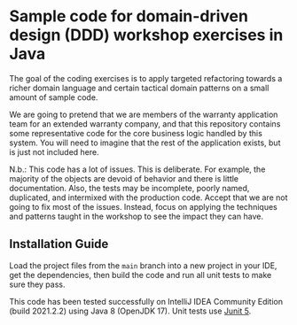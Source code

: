 # Sample code for domain-driven design (DDD) workshop exercises in Java

The goal of the coding exercises is to apply targeted refactoring towards a richer domain language and certain tactical domain patterns on a small amount of sample code.

We are going to pretend that we are members of the warranty application team for an extended warranty company, and that this repository contains some representative code for the core business logic handled by this system. You will need to imagine that the rest of the application exists, but is just not included here.

N.b.: This code has a lot of issues. This is deliberate. For example, the majority of the objects are devoid of behavior and there is little documentation. Also, the tests may be incomplete, poorly named, duplicated, and intermixed with the production code. Accept that we are not going to fix most of the issues. Instead, focus on applying the techniques and patterns taught in the workshop to see the impact they can have.

## Installation Guide

Load the project files from the `main` branch into a new project in your IDE, get the dependencies, then build the code and run all unit tests to make sure they pass.

This code has been tested successfully on IntelliJ IDEA Community Edition (build 2021.2.2) using Java 8 (OpenJDK 17). Unit tests use [Junit 5](https://junit.org/junit5/). 